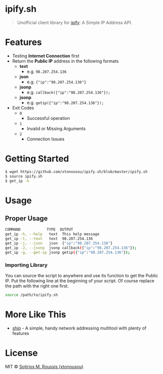 # ipify.sh

> Unofficial client library for [ipify](https://www.ipify.org): A Simple IP Address API.

# Features

* Testing **Internet Connection** first
* Return the **Public IP** address in the following formats
  * **text**
    * e.g. `98.207.254.136`
  * **json**
    * e.g. `{"ip":"98.207.254.136"}`
  * **jsonp**
    * e.g. `callback({"ip":"98.207.254.136"});`
  * **jsonp**
    * e.g. `getip({"ip":"98.207.254.136"});`
* Exit Codes
  * `0`
    * Successful operation
  * `1`
    * Invalid or Missing Arguments
  * `2`
    * Connection Issues

# Getting Started

```bash
$ wget https://github.com/xtonousou/ipify.sh/blob/master/ipify.sh
$ source ipify.sh
$ get_ip -h
```

# Usage

## Proper Usage

```bash
COMMAND            TYPE  OUTPUT
get_ip -h, --help   text  This help message
get_ip -t, --text   text  98.207.254.136
get_ip -j, --json   json  {"ip":"98.207.254.136"}
get_ip -J, --jsonp  jsonp callback({"ip":"98.207.254.136"});
get_ip -g, --get-ip jsonp getip({"ip":"98.207.254.136"});
```

### Importing Library

You can source the script to anywhere and use its function to get the Public IP.
Put the following line at the beginning of your script. Of course replace the path with the right one first.

```bash
source /path/to/ipify.sh
```

# More Like This

* [ship](https://github.com/xtonousou/ship) - A simple, handy network addressing multitool with plenty of features 

# License

MIT © [Sotirios M. Roussis (xtonousou)](https://xtonousou.github.io)

